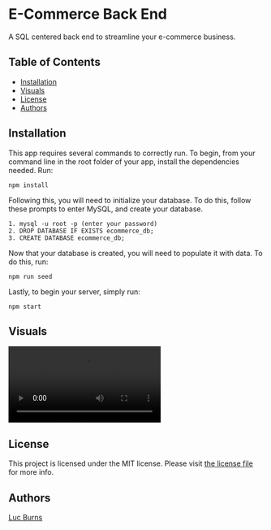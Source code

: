 # E-Commerce Back End
A SQL centered back end to streamline your e-commerce business.

## Table of Contents

- [Installation](#installation)
- [Visuals](#visuals)
- [License](#license)
- [Authors](#authors)

## Installation

This app requires several commands to correctly run. To begin, from your command line in the root folder of your app, install the dependencies needed. Run:
```
npm install
```
Following this, you will need to initialize your database. To do this, follow these prompts to enter MySQL, and create your database.
```
1. mysql -u root -p (enter your password)
2. DROP DATABASE IF EXISTS ecommerce_db;
3. CREATE DATABASE ecommerce_db;
```
Now that your database is created, you will need to populate it with data. To do this, run:
```
npm run seed
```
Lastly, to begin your server, simply run: 
```
npm start
```

## Visuals
![Demo](./assets/walkthrough.mp4)

## License
This project is licensed under the MIT license. Please visit [the license file](https://github.com/lbburnsy/note-taker/blob/main/LICENSE) for more info.
## Authors
[Luc Burns](https://github.com/lbburnsy)